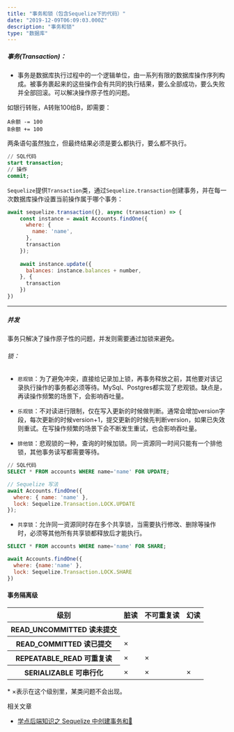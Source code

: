 ```yaml
---
title: "事务和锁（包含Sequelize下的代码）"
date: "2019-12-09T06:09:03.000Z"
description: "事务和锁"
type: "数据库"
---
```


##### 事务(Transaction)：
* 事务是数据库执行过程中的一个逻辑单位，由一系列有限的数据库操作序列构成。被事务裹起来的这些操作会有共同的执行结果，要么全部成功，要么失败并全部回滚。可以解决操作原子性的问题。

如银行转账，A转账100给B，即需要：
```
A余额 -= 100
B余额 += 100
```
两条语句虽然独立，但最终结果必须是要么都执行，要么都不执行。
```sql
// SQL代码
start transaction;
// 操作
commit;
```

`Sequelize`提供`Transaction`类，通过`Sequelize.transaction`创建事务，并在每一次数据库操作设置当前操作属于哪个事务：

```javascript
await sequelize.transaction({}, async (transaction) => {
    const instance = await Accounts.findOne({
      where: {
        name: 'name',
      },
      transaction
    });
    
    await instance.update({
      balances: instance.balances + number,
    }, {
      transaction
    })
})

```
---
##### 并发
事务只解决了操作原子性的问题，并发则需要通过加锁来避免。

###### 锁：
* `悲观锁`：为了避免冲突，直接给记录加上锁，再事务释放之前，其他要对该记录执行操作的事务都必须等待。MySql、Postgres都实现了悲观锁。缺点是，再读操作频繁的场景下，会影响吞吐量。

* `乐观锁`：不对读进行限制，仅在写入更新的时候做判断。通常会增加version字段，每次更新的时候version+1，提交更新的时候先判断version，如果已失效则重试。在写操作频繁的场景下会不断发生重试，也会影响吞吐量。

* `排他锁`：悲观锁的一种，查询的时候加锁。同一资源同一时间只能有一个排他锁，其他事务读写都需要等待。

```sql
// SQL代码
SELECT * FROM accounts WHERE name='name' FOR UPDATE;
```

```javascript
// Sequelize 写法
await Accounts.findOne({
  where: { name: 'name' },
  lock: Sequelize.Transaction.LOCK.UPDATE
});
```

* `共享锁`：允许同一资源同时存在多个共享锁，当需要执行修改、删除等操作时，必须等其他所有共享锁都释放后才能执行。

```sql
SELECT * FROM accounts WHERE name='name' FOR SHARE;
```
```javascript
await Accounts.findOne({
  where: {name:'name' },
  lock: Sequelize.Transaction.LOCK.SHARE
})
```

#### 事务隔离级
<table class="table table-bordered table-striped table-dark">
  <thead>
    <tr>
      <th scope="col">级别</th>
      <th scope="col">脏读</th>
      <th scope="col">不可重复读</th>
      <th scope="col">幻读</th>
    </tr>
  </thead>
  <tbody>
    <tr>
      <th scope="row">READ_UNCOMMITTED 读未提交</th>
      <td></td>
      <td></td>
      <td></td>
    </tr>
    <tr>
      <th scope="row">READ_COMMITTED 读已提交</th>
      <td>×</td>
      <td></td>
      <td></td>
    </tr>
    <tr>
      <th scope="row">REPEATABLE_READ 可重复读</th>
      <td>×</td>
      <td>×</td>
      <td></td>
    </tr>
        <tr>
      <th scope="row">SERIALIZABLE 可串行化</th>
      <td>×</td>
      <td>×</td>
      <td>×</td>
    </tr>
  </tbody>
</table>
* ×表示在这个级别里，某类问题不会出现。

相关文章
* [学点后端知识之 Sequelize 中创建事务和🔐](https://juejin.im/post/5c98e31f51882574c6520dc3)